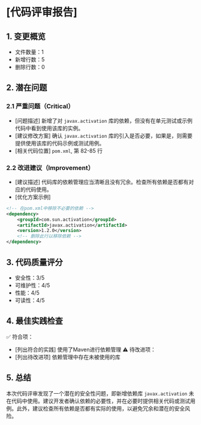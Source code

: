 # [代码评审报告]

## 1. 变更概览
- 文件数量：1
- 新增行数：5
- 删除行数：0

## 2. 潜在问题
### 2.1 严重问题（Critical）
- [问题描述] 新增了对 `javax.activation` 库的依赖，但没有在单元测试或示例代码中看到使用该库的实例。
- [建议修改方案] 确认 `javax.activation` 库的引入是否必要，如果是，则需要提供使用该库的代码示例或测试用例。
- [相关代码位置] `pom.xml`, 第 82-85 行

### 2.2 改进建议（Improvement）
- [建议描述] 代码库的依赖管理应当清晰且没有冗余。检查所有依赖是否都有对应的代码使用。
- [优化方案示例] 
```xml
<!-- 在pom.xml中移除不必要的依赖 -->
<dependency>
    <groupId>com.sun.activation</groupId>
    <artifactId>javax.activation</artifactId>
    <version>1.2.0</version>
    <!-- 删除此行以移除依赖 -->
</dependency>
```

## 3. 代码质量评分
- 安全性：3/5
- 可维护性：4/5
- 性能：4/5
- 可读性：4/5

## 4. 最佳实践检查
✅ 符合项：
- [列出符合的实践] 使用了Maven进行依赖管理
⚠️ 待改进项：
- [列出待改进项] 依赖管理中存在未被使用的库

## 5. 总结
本次代码评审发现了一个潜在的安全性问题，即新增依赖库 `javax.activation` 未在代码中使用。建议开发者确认依赖的必要性，并在必要时提供相关代码或测试用例。此外，建议检查所有依赖是否都有实际的使用，以避免冗余和潜在的安全风险。